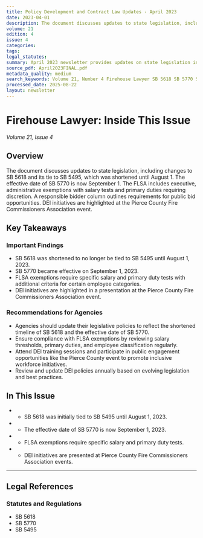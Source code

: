 ```yaml
---
title: Policy Development and Contract Law Updates - April 2023
date: 2023-04-01
description: The document discusses updates to state legislation, including changes to SB 5618 and its tie to SB 5495, which was shortened until August 1. The effective date of SB 5770 is now September 1. The FLSA includes executive, administrative exemptions with salary tests and primary duties requiring discretion. A responsible bidder column outlines requirements for public bid opportunities. DEI initiatives are highlighted at the Pierce County Fire Commissioners Association event.
volume: 21
edition: 4
issue: 4
categories: 
tags: 
legal_statutes: 
summary: April 2023 newsletter provides updates on state legislation including SB 5618 changes and shortened tie to SB 5495 until August 1, announces SB 5770 effective date of September 1, examines FLSA executive and administrative exemptions with salary tests and primary duties requiring discretion, outlines responsible bidder requirements for public contract opportunities, and highlights DEI initiatives at Pierce County Fire Commissioners Association event promoting inclusive workforce development.
source_pdf: April2023FINAL.pdf
metadata_quality: medium
search_keywords: Volume 21, Number 4 Firehouse Lawyer SB 5618 SB 5770 SB 5495 FLSA DEI initiatives Pierce County Fire Commissioners Association Eric T. Quinn Joseph F. Quinn Washington state statutes public contracts ...
processed_date: 2025-08-22
layout: newsletter
---
```



# Firehouse Lawyer: Inside This Issue

*Volume 21, Issue 4*

## Overview

The document discusses updates to state legislation, including changes to SB 5618 and its tie to SB 5495, which was shortened until August 1. The effective date of SB 5770 is now September 1. The FLSA includes executive, administrative exemptions with salary tests and primary duties requiring discretion. A responsible bidder column outlines requirements for public bid opportunities. DEI initiatives are highlighted at the Pierce County Fire Commissioners Association event.

## Key Takeaways

### Important Findings

- SB 5618 was shortened to no longer be tied to SB 5495 until August 1, 2023.
- SB 5770 became effective on September 1, 2023.
- FLSA exemptions require specific salary and primary duty tests with additional criteria for certain employee categories.
- DEI initiatives are highlighted in a presentation at the Pierce County Fire Commissioners Association event.

### Recommendations for Agencies

- Agencies should update their legislative policies to reflect the shortened timeline of SB 5618 and the effective date of SB 5770.
- Ensure compliance with FLSA exemptions by reviewing salary thresholds, primary duties, and employee classification regularly.
- Attend DEI training sessions and participate in public engagement opportunities like the Pierce County event to promote inclusive workforce initiatives.
- Review and update DEI policies annually based on evolving legislation and best practices.

## In This Issue

- - SB 5618 was initially tied to SB 5495 until August 1, 2023.
- - The effective date of SB 5770 is now September 1, 2023.
- - FLSA exemptions require specific salary and primary duty tests.
- - DEI initiatives are presented at Pierce County Fire Commissioners Association events.

---

## Legal References

### Statutes and Regulations

- SB 5618
- SB 5770
- SB 5495

